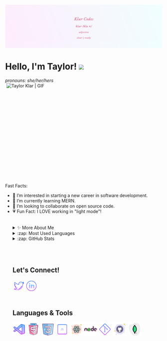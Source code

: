 
<img alt="Klar Defined" src="https://github.com/Taylor-Klar/images/blob/main/Images/Klar%20Codes-Defined.png">

<h1>Hello, I'm Taylor! <img src="https://media.giphy.com/media/hvRJCLFzcasrR4ia7z/giphy.gif" width="3%"></h1>
<em>pronouns: she/her/hers</em>

<img align="right" alt="Taylor Klar | GIF" src="https://media.giphy.com/media/PxV7yd7G5p9BCH6U3a/giphy.gif" width="500" height="320" />

<br>
Fast Facts:
</br>
<ul>
<li>👀 I’m interested in starting a new career in software development.</li>
<li>🌱 I’m currently learning MERN.</li>
<li>🤝 I’m looking to collaborate on open source code.</li>
<li>💗 Fun Fact: I LOVE working in "light mode"!</li>

<br>
<br>
<details>
  <summary>✨ More About Me</summary>
  Hello, my name is Taylor and one really cool fact is that I have adopted two special needs cats! They're purr-fect!
  <br><br>Before getting into coding, I previously worked in fashion & design where I designed window displays for luxury department stores. I also was in charge of dressing the mannequins in the store too. That part was probably my favorite because I was able to watch in real time as the outfits I styled sold out because people liked what they saw the mannequins wearing. I have my A.A. degree in Visual Communications from The Fashion Institute of Design and Merchandising and feel very lucky to have spent so much time in the design and fashion world because I believe this gives me an eye for composition when it comes to being a developer.
  
<br>After a number of years, I left the fashion industry and joined the world of finance! I have previously held positions where I lead an Accounts Receivable team at a CPA firm where I reported directly to the President, Controller, and Shareholders. I have also worked on the AR team for tech companies such as Yelp! and I have even worked in payroll where I processed multi-state payroll for over 200 employees.

<br>Outside of work, I am passionate about animal welfare and hope to open my own rescue one day. I love to read and always have a large stack of "to be read" books next to my bed. I am born and raised in Southern California, currently living in Arizona but if I could live anywhere in the world, it would either be in Mexico or Germany. Both languages, I am currently studying!
 
<br>Thanks for stopping by my corner of the internet! I hope we connect and chat soon!
 </details>

<details>
  <summary>:zap: Most Used Languages</summary>
<img align="center" alt="Taylor's GitHub Top Languages" src="https://github-readme-stats.vercel.app/api/top-langs/?username=taylor-klar">
<p><sub><sup>NOTE: This does not indicate my skill level or language proficiency, it's merely a GitHub metric of which languages I have the most code of on GitHub.</p></sub></sup>
</details>

<details>
  <summary>:zap: GitHub Stats</summary>
  <img align="center" alt="Taylor's GitHub Stats" src="https://github-readme-stats.vercel.app/api?username=taylor-klar&show_icons=true&hide_border=true"/>
</details>
</br>
</br>

<br>
<h2>Let's Connect!</h2>
<a href="https://twitter.com/KlarCodes"><img align="left" alt="Klar Codes | Twitter" height ="40px" src="https://github.com/Taylor-Klar/images/blob/main/Images/Twitter.png"/>
</a>

<a href="https://www.linkedin.com/in/taylordaneeklar/"><img align="left" alt="Taylor Klar | LinkedIn" height ="40px" src="https://github.com/Taylor-Klar/images/blob/main/Images/LinkedIn.png"/>
</a>
</br>

<br>
<br>
<h2>Languages & Tools</h2>
<a href="#"><img align="center" alt="Visual Studio Code" height="42px" src="https://github.com/Taylor-Klar/images/blob/main/Images/Visual%20Studio%20Code.png"></a>
<a href="#"><img align="center" alt="HTML5" height="42px" src="https://github.com/Taylor-Klar/images/blob/main/Images/HTML5.png"></a>
<a href ="#"><img align="center" alt="CSS3" height="42px" src="https://github.com/Taylor-Klar/images/blob/main/Images/CSS3.png"></a>
<a href="#"><img align="center" alt="JavaScript" height="42px" src="https://github.com/Taylor-Klar/images/blob/main/Images/JavaScript.png"></a>
<a href="#"><img align="center" alt="React" height="42px" src="https://github.com/Taylor-Klar/images/blob/main/Images/React.png"></a>
<a href="#"><img align="center" alt="Node.js" height="42px" src="https://github.com/Taylor-Klar/images/blob/main/Images/Node.js.png"></a>
<a href="#"><img align="center" alt="Git" height="42px" src="https://github.com/Taylor-Klar/images/blob/main/Images/Git.png"></a>
<a href="#"><img align="center" alt="GitHub" height="45px" src="https://github.com/Taylor-Klar/images/blob/main/Images/GitHub.png"></a>
<a href="#"><img align="center" alt="mongoDB" height="42px" src="https://github.com/Taylor-Klar/images/blob/main/Images/MongoDB.png"></a>

<!---
Taylor-Klar/Taylor-Klar is a ✨ special ✨ repository because its `README.md` (this file) appears on your GitHub profile.
You can click the Preview link to take a look at your changes.
--->
